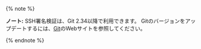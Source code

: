
{% note %}

**ノート:** SSH署名検証は、Git 2.34以降で利用できます。 Gitのバージョンをアップデートするには、[Git](https://git-scm.com/downloads)のWebサイトを参照してください。

{% endnote %}
